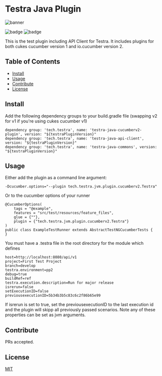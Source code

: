 # Testra Java Plugin

![banner]()

![badge]()
![badge]()


This is the test plugin including API Client for Testra.
It includes plugins for both cukes cucumber version 1 and io.cucumber version 2.

## Table of Contents

- [Install](#install)
- [Usage](#usage)
- [Contribute](#contribute)
- [License](#license)


## Install

Add the following dependency groups to your build.gradle file (swapping v2 for v1 if you're using cukes cucumber v1)
```
dependency group: 'tech.testra', name: 'testra-java-cucumberv2-plugin', version: "${testraPluginVersion}"
dependency group: 'tech.testra', name: 'testra-java-api-client', version: "${testraPluginVersion}"
dependency group: 'tech.testra', name: 'testra-java-commons', version: "${testraPluginVersion}"
```


## Usage
Either add the plugin as a command line argument:
```
-Dcucumber.options="--plugin tech.testra.jvm.plugin.cucumberv2.Testra"
```
Or to the cucumber options of your runner
```$xslt
@CucumberOptions(
    tags = "@example",
    features = "src/test/resources/feature_files",
    glue = {""},
    plugin = {"tech.testra.jvm.plugin.cucumberv2.Testra"}
)
public class ExampleTestRunner extends AbstractTestNGCucumberTests {
}
```
You must have a .testra file in the root directory for the module which defines
```$xslt
host=http://localhost:8080/api/v1
project=First Test Project
branch=develop
testra.environment=pp2
debug=true
buildRef=ref
testra.execution.description=Run for major release
isrerun=false
setExecutionID=false
previousexecutionID=5b34b3b5c83c6c2f86b65e99
```
If isrerun is set to true, set the previousexecutionID to the last execution id and the plugin will skipp all previously passed scenarios.
Note any of these properties can be set as jvm arguments.


## Contribute


PRs accepted.


## License

[MIT](https://github.com/nishanths/license/blob/master/LICENSE)